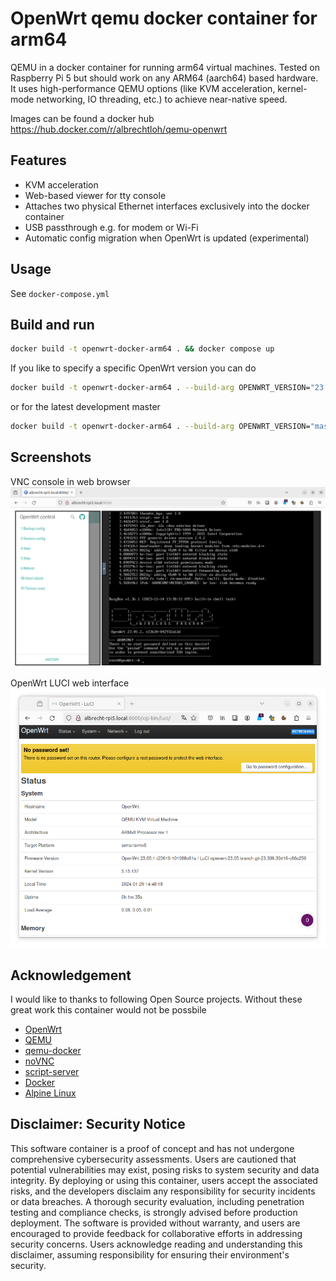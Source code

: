 # OpenWrt qemu docker container for arm64

QEMU in a docker container for running arm64 virtual machines. Tested on Raspberry Pi 5 but should work on any ARM64 (aarch64) based hardware. It uses high-performance QEMU options (like KVM acceleration, kernel-mode networking, IO threading, etc.) to achieve near-native speed.

Images can be found a docker hub https://hub.docker.com/r/albrechtloh/qemu-openwrt

## Features

 - KVM acceleration
 - Web-based viewer for tty console
 - Attaches two physical Ethernet interfaces exclusively into the docker container
 - USB passthrough e.g. for modem or Wi-Fi
 - Automatic config migration when OpenWrt is updated (experimental)

## Usage

See `docker-compose.yml`

## Build and run

```bash
docker build -t openwrt-docker-arm64 . && docker compose up
```

If you like to specify a specific OpenWrt version you can do
```bash
docker build -t openwrt-docker-arm64 . --build-arg OPENWRT_VERSION="23.05.2" && docker compose up
```
or for the latest development master
```bash
docker build -t openwrt-docker-arm64 . --build-arg OPENWRT_VERSION="master" && docker compose up
```

## Screenshots

VNC console in web browser
![VNC console in web browser](pictures/qemu_openwrt_vnc_console.png)

OpenWrt LUCI web interface
![OpenWrt LUCI web interface](pictures/qemu_openwrt_luci.png)

## Acknowledgement

I would like to thanks to following Open Source projects. Without these great work this container would not be possbile
* [OpenWrt](https://openwrt.org/)
* [QEMU](https://www.qemu.org/)
* [qemu-docker](https://github.com/qemus/qemu-docker)
* [noVNC](https://novnc.com/)
* [script-server](https://github.com/bugy/script-server)
* [Docker](https://www.docker.com/)
* [Alpine Linux](https://www.alpinelinux.org/)

## Disclaimer: Security Notice

This software container is a proof of concept and has not undergone comprehensive cybersecurity assessments. Users are cautioned that potential vulnerabilities may exist, posing risks to system security and data integrity. By deploying or using this container, users accept the associated risks, and the developers disclaim any responsibility for security incidents or data breaches. A thorough security evaluation, including penetration testing and compliance checks, is strongly advised before production deployment. The software is provided without warranty, and users are encouraged to provide feedback for collaborative efforts in addressing security concerns. Users acknowledge reading and understanding this disclaimer, assuming responsibility for ensuring their environment's security.
